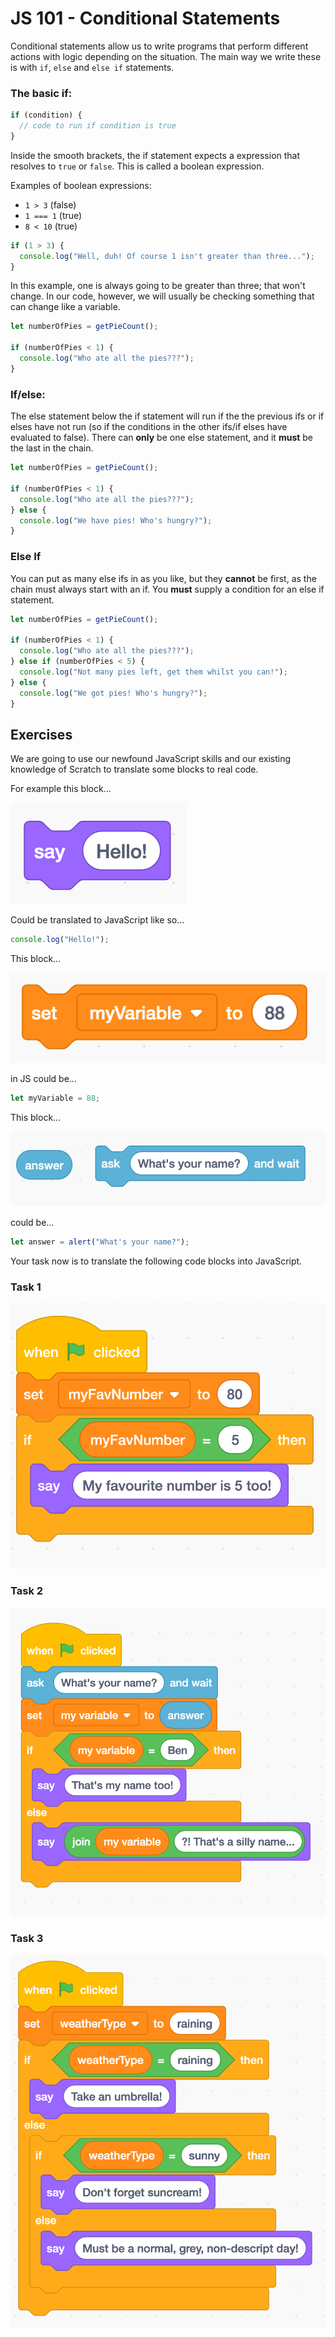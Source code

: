 # JS 101 - Conditional Statements

Conditional statements allow us to write programs that perform different actions with logic depending on the situation. The main way we write these is with `if`, `else` and `else if` statements.

### The basic if:

```js
if (condition) {
  // code to run if condition is true
}
```

Inside the smooth brackets, the if statement expects a expression that resolves to `true` or `false`. This is called a boolean expression.

Examples of boolean expressions:

- `1 > 3` (false)
- `1 === 1` (true)
- `8 < 10` (true)

```js
if (1 > 3) {
  console.log("Well, duh! Of course 1 isn't greater than three...");
}
```

In this example, one is always going to be greater than three; that won't change. In our code, however, we will usually be checking something that can change like a variable.

```js
let numberOfPies = getPieCount();

if (numberOfPies < 1) {
  console.log("Who ate all the pies???");
}
```

### If/else:

The else statement below the if statement will run if the the previous ifs or if elses have not run (so if the conditions in the other ifs/if elses have evaluated to false). There can **only** be one else statement, and it **must** be the last in the chain.

```js
let numberOfPies = getPieCount();

if (numberOfPies < 1) {
  console.log("Who ate all the pies???");
} else {
  console.log("We have pies! Who's hungry?");
}
```

### Else If

You can put as many else ifs in as you like, but they **cannot** be first, as the chain must always start with an if. You **must** supply a condition for an else if statement.

```js
let numberOfPies = getPieCount();

if (numberOfPies < 1) {
  console.log("Who ate all the pies???");
} else if (numberOfPies < 5) {
  console.log("Not many pies left, get them whilst you can!");
} else {
  console.log("We got pies! Who's hungry?");
}
```

## Exercises

We are going to use our newfound JavaScript skills and our existing knowledge of Scratch to translate some blocks to real code.

For example this block...

![](./images/say-hello.png)

Could be translated to JavaScript like so...

```js
console.log("Hello!");
```

This block...

![](./images/assignment.png)

in JS could be...

```js
let myVariable = 88;
```

This block...

![](./images/assignment-alert.png)

could be...

```js
let answer = alert("What's your name?");
```

Your task now is to translate the following code blocks into JavaScript.

### Task 1

![](./images/my-fav-number.png)

### Task 2

![](./images/whats-your-name.png)

### Task 3

![](./images/weather.png)
